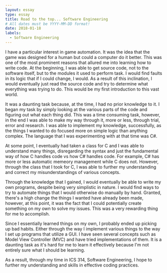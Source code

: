 ```yaml
---
layout: essay
type: essay
title: Road to the top... Software Engineering
# All dates must be YYYY-MM-DD format!
date: 2018-01-18
labels:
  - Software Engineering
---
```


I have a particular interest in game automation. It was the idea that the game was designed for a human but could a computer do it better. This was one of the most prominent reasons that allured me into learning how to write code. At the beginning, I was able to get source code, not to the software itself, but to the modules it used to perform task. I would find faults in its logic that if I could change, I would. As a result of this inclination, I would eventually just read the source code and try to determine what everything was trying to do. This would be my first introduction to this vast world.

It was a daunting task because, at the time, I had no prior knowledge to it. I began my task by simply looking at the various parts of the code and figuring out what each thing did. This was a time consuming task, however, in the end I was able to make my way through it, more or less, through trial, error and research. I was able to implement my knowledge, successfully, as the things I wanted to do focused more on simple logic than anything complex. The language that I was experimenting with at that time was C#.

At some point, I eventually had taken a class for C and I was able to understand many things, disregarding the syntax and just the fundamental way of how C handles code vs how C# handles code. For example, C# has more or less automatic memeory management while C does not. However, through the class that I took for C, I was able to further my understanding and correct my misunderstandings of various  concepts.

Through the knowledge that I gained, I would eventually be able to write my own programs, despite being very simplistic in nature. I would find ways to try to automate things that I would otherwise do manually by hand. Granted, there's a high change the things I wanted have already been made, however, at this point, it was the fact that I could potentially create something on my own to solve my issues. This was a very rewarding thing for me to accomplish.

Since I essentially learned things on my own, I probably ended up picking up bad habits. Either through the way I implement various things to the way I set up programs that utilize a GUI. I have seen several concepts such as Model View Controller (MVC) and have tried implementations of them. It is a daunting task as it's hard for me to learn it effectively because I'm not entirely sure what I should be learning.

As a result, through my time in ICS 314, Software Engineering, I hope to further my understanding and skills in effective coding practices.
